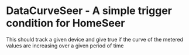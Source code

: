 # DataCurveSeer - A simple trigger condition for HomeSeer 
This should track a given device and give true if the curve of the metered values are increasing over a given period of time 
